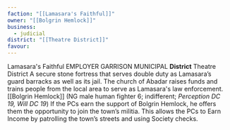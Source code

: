 ```yaml
---
faction: "[[Lamasara's Faithful]]"
owner: "[[Bolgrin Hemlock]]"
business:
  - judicial
district: "[[Theatre District]]"
favour:
---
```

Lamasara's Faithful EMPLOYER GARRISON MUNICIPAL 
**District** Theatre District 
A secure stone fortress that serves double duty as Lamasara’s guard barracks as well as its jail. The church of Abadar raises funds and trains people from the local area to serve as Lamasara's law enforcement.
[[Bolgrin Hemlock]] (NG male human fighter 6; indifferent; *Perception DC 19, Will DC 19*) If the PCs earn the support of Bolgrin Hemlock, he offers them the opportunity to join the town’s militia. This allows the PCs to Earn Income by patrolling the town’s streets and using Society checks. 